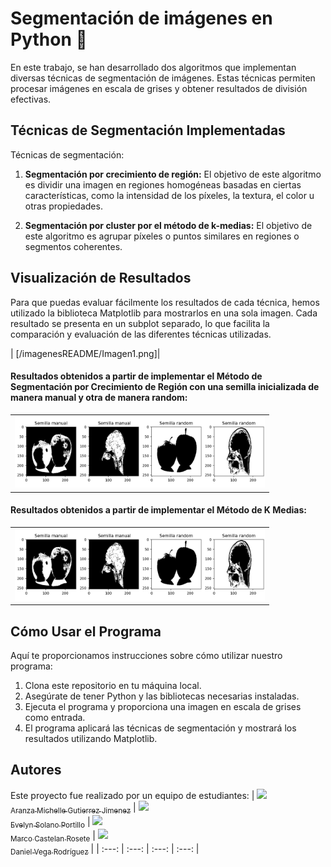 # Segmentación de imágenes en Python 📸

En este trabajo, se han desarrollado dos algoritmos que implementan diversas técnicas de segmentación de imágenes. Estas técnicas permiten procesar imágenes en escala de grises y obtener resultados de división efectivas.

## Técnicas de Segmentación Implementadas
Técnicas de segmentación:

1. **Segmentación por crecimiento de región:** El objetivo de este algoritmo es dividir una imagen en regiones homogéneas basadas en ciertas características, como la intensidad de los píxeles, la textura, el color u otras propiedades.

2. **Segmentación por cluster por el método de k-medias:** El objetivo de este algoritmo es agrupar píxeles o puntos similares en regiones o segmentos coherentes.

## Visualización de Resultados
Para que puedas evaluar fácilmente los resultados de cada técnica, hemos utilizado la biblioteca Matplotlib para mostrarlos en una sola imagen. Cada resultado se presenta en un subplot separado, lo que facilita la comparación y evaluación de las diferentes técnicas utilizadas.

| [/imagenesREADME/Imagen1.png]|

#### Resultados obtenidos a partir de implementar el Método de Segmentación por Crecimiento de Región con una semilla inicializada de manera manual y otra de manera random:

<table>
  <tr>
    <td align="center">
      <img src="/imagenesREADME/Imagen1.png" alt="Resultado 1" width="400"/>
    </td>
  </tr>
</table>


#### Resultados obtenidos a partir de implementar el Método de K Medias:
<table>
  <tr>
    <td align="center">
      <img src="/imagenesREADME/Imagen1.png" alt="Resultado 1" width="400"/>
    </td>
  </tr>
</table>

## Cómo Usar el Programa
Aquí te proporcionamos instrucciones sobre cómo utilizar nuestro programa:
1. Clona este repositorio en tu máquina local.
2. Asegúrate de tener Python y las bibliotecas necesarias instaladas.
3. Ejecuta el programa y proporciona una imagen en escala de grises como entrada.
4. El programa aplicará las técnicas de segmentación y mostrará los resultados utilizando Matplotlib.

## Autores
Este proyecto fue realizado por un equipo de estudiantes:
| [<img src="https://avatars.githubusercontent.com/u/113084234?v=4" width=115><br><sub>Aranza Michelle Gutierrez Jimenez</sub>](https://github.com/AranzaMich) |  [<img src="https://avatars.githubusercontent.com/u/113297618?v=4" width=115><br><sub>Evelyn Solano Portillo</sub>](https://github.com/Eveeelyyyn) |  [<img src="https://avatars.githubusercontent.com/u/112792541?v=4" width=115><br><sub>Marco Castelan Rosete</sub>](https://github.com/marco2220x) | [<img src="https://avatars.githubusercontent.com/u/113079687?v=4" width=115><br><sub>Daniel Vega Rodríguez</sub>](https://github.com/DanVer2002) |
| :---: | :---: | :---: | :---: |


